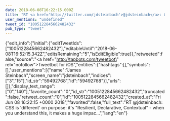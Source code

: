 ```yaml
---
date: 2018-06-08T16:22:15.000Z
title: "RT <a href='http://twitter.com/jdsteinbach'>@jdsteinbach</a>: CSS is 'different' on purpose: it's Resilient, Declarative, Contextual - when you understand this, it makes a huge impac…″"
user_mentions: "undefined"
tweet_id: "1005122845662482432"
pub_type: "tweet"
---
```

{"edit_info":{"initial":{"editTweetIds":["1005122845662482432"],"editableUntil":"2018-06-08T16:52:15.342Z","editsRemaining":"5","isEditEligible":true}},"retweeted":false,"source":"<a href=\"http://tapbots.com/tweetbot\" rel=\"nofollow\">Tweetbot for iΟS</a>","entities":{"hashtags":[],"symbols":[],"user_mentions":[{"name":"James Steinbach","screen_name":"jdsteinbach","indices":["3","15"],"id_str":"59492768","id":"59492768"}],"urls":[]},"display_text_range":["0","140"],"favorite_count":"0","id_str":"1005122845662482432","truncated":false,"retweet_count":"0","id":"1005122845662482432","created_at":"Fri Jun 08 16:22:15 +0000 2018","favorited":false,"full_text":"RT @jdsteinbach: CSS is 'different' on purpose: it's \"Resilient, Declarative, Contextual\" - when you understand this, it makes a huge impac…","lang":"en"}

